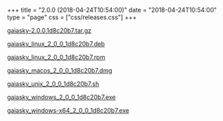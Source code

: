 +++
title = "2.0.0 (2018-04-24T10:54:00)"
date = "2018-04-24T10:54:00"
type = "page"
css = ["css/releases.css"]
+++

<section class="download-links">

<div class="package">

[gaiasky-2.0.0.1d8c20b7.tar.gz](https://gaia.ari.uni-heidelberg.de/gaiasky/releases/2.0.0.1d8c20b7/gaiasky-2.0.0.1d8c20b7.tar.gz)

</div>
<div class="package">

[gaiasky_linux_2_0_0_1d8c20b7.deb](https://gaia.ari.uni-heidelberg.de/gaiasky/releases/2.0.0.1d8c20b7/gaiasky_linux_2_0_0_1d8c20b7.deb)

</div>
<div class="package">

[gaiasky_linux_2_0_0_1d8c20b7.rpm](https://gaia.ari.uni-heidelberg.de/gaiasky/releases/2.0.0.1d8c20b7/gaiasky_linux_2_0_0_1d8c20b7.rpm)

</div>
<div class="package">

[gaiasky_macos_2_0_0_1d8c20b7.dmg](https://gaia.ari.uni-heidelberg.de/gaiasky/releases/2.0.0.1d8c20b7/gaiasky_macos_2_0_0_1d8c20b7.dmg)

</div>
<div class="package">

[gaiasky_unix_2_0_0_1d8c20b7.sh](https://gaia.ari.uni-heidelberg.de/gaiasky/releases/2.0.0.1d8c20b7/gaiasky_unix_2_0_0_1d8c20b7.sh)

</div>
<div class="package">

[gaiasky_windows_2_0_0_1d8c20b7.exe](https://gaia.ari.uni-heidelberg.de/gaiasky/releases/2.0.0.1d8c20b7/gaiasky_windows_2_0_0_1d8c20b7.exe)

</div>
<div class="package">

[gaiasky_windows-x64_2_0_0_1d8c20b7.exe](https://gaia.ari.uni-heidelberg.de/gaiasky/releases/2.0.0.1d8c20b7/gaiasky_windows-x64_2_0_0_1d8c20b7.exe)

</div>


</section>
